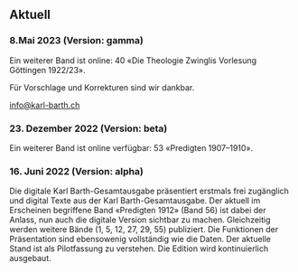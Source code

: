 ## Aktuell

### 8.Mai 2023 (Version: gamma)

Ein weiterer Band ist online: 40 «Die Theologie Zwinglis
Vorlesung Göttingen 1922/23».

Für Vorschlage und Korrekturen sind wir dankbar.

info@karl-barth.ch

### 23. Dezember 2022 (Version: beta)

Ein weiterer Band ist online verfügbar: 53 «Predigten 1907–1910». 

### 16. Juni 2022 (Version: alpha)

Die digitale Karl Barth-Gesamtausgabe präsentiert erstmals frei zugänglich und digital Texte aus der Karl Barth-Gesamtausgabe. Der aktuell im Erscheinen begriffene Band «Predigten 1912» (Band 56) ist dabei der Anlass, nun auch die digitale Version sichtbar zu machen. Gleichzeitig werden weitere Bände (1, 5, 12, 27, 29, 55) publiziert. Die Funktionen der Präsentation sind ebensowenig vollständig wie die Daten. Der aktuelle Stand ist als Pilotfassung zu verstehen. Die Edition wird kontinuierlich ausgebaut.
